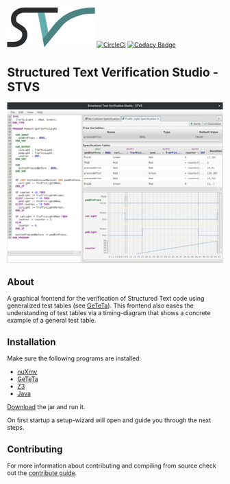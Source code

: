 ![STVS Logo](src/main/resources/edu/kit/iti/formal/stvs/logo.png)
[![CircleCI](https://circleci.com/gh/VerifAPS/stvs.svg?style=svg)](https://circleci.com/gh/VerifAPS/stvs)
[![Codacy Badge](https://api.codacy.com/project/badge/Grade/ddb6c2defb4b445ebf1f6dc2d6205841)](https://www.codacy.com/app/wadoon/stvs?utm_source=github.com&amp;utm_medium=referral&amp;utm_content=VerifAPS/stvs&amp;utm_campaign=Badge_Grade)

Structured Text Verification Studio - STVS
==========================================

![Application Screenshot](screenshot.png)

About
-----

A graphical frontend for the verification of Structured Text code using generalized test tables (see [GeTeTa](https://github.com/VerifAPS/geteta)). This frontend also eases the understanding of test tables via a timing-diagram that shows a concrete example of a general test table.

Installation
------------

Make sure the following programs are installed:
 * [nuXmv](https://nuxmv.fbk.eu/)
 * [GeTeTa](https://github.com/VerifAPS/geteta)
 * [Z3](https://github.com/Z3Prover/z3)
 * [Java](http://www.oracle.com/technetwork/indexes/downloads/index.html#java)

[Download](
https://circleci-tkn.rhcloud.com/api/v1/project/VerifAPS/stvs/tree/circleci-yml/latest/artifacts/stverificationstudio.jar)
 the jar and run it.
 
On first startup a setup-wizard will open and guide you through the next steps.


Contributing
------------

For more information about contributing and compiling from source check out the [contribute 
guide](CONTRIBUTING.md).
